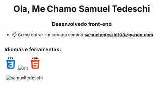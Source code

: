 <h1 align="center">Ola, Me Chamo Samuel Tedeschi</h1>
<h3 align="center">Desenvolvedo front-end</h3>

- 📫 Como entrar em contato comigo **samueltedeschi100@yahoo.com**


<h3 align="left">Idiomas e ferramentas:</h3>
<p align="esquerda"> <a href="https://www.w3schools.com/css/" target="_blank" rel="noreferrer"> <img src="https://raw.githubusercontent.com/devicons/devicon/master/icons/css3/css3-original-wordmark.svg" alt="css3" width="40" height="40"/> </a> <a href="https://git-scm.com/" target="_blank" rel="noreferrer"> <img src="https://www.vectorlogo.zone/logos/git-scm/git-scm-icon.svg" alt="git" width="40" height="40"/> </a> <a href="https://www.w3.org/html/" target="_blank" rel="noreferrer"> <img src="https://raw.githubusercontent.com/devicons/devicon/master/icons/html5/html5-original-wordmark.svg" alt="html5" width="40" height="40"/> </a> </p>



<p>&nbsp;<img align="center" src="https://github-readme-stats.vercel.app/api?username=samueltedeschi&show_icons=true&locale=en" alt="samueltedeschi" /></p> 
